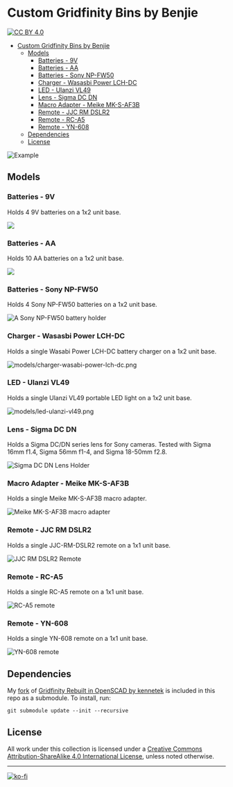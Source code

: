 # Custom Gridfinity Bins by Benjie
[![CC BY 4.0][cc-by-shield]][cc-by-sa]

- [Custom Gridfinity Bins by Benjie](#custom-gridfinity-bins-by-benjie)
  - [Models](#models)
    - [Batteries - 9V](#batteries---9v)
    - [Batteries - AA](#batteries---aa)
    - [Batteries - Sony NP-FW50](#batteries---sony-np-fw50)
    - [Charger - Wasasbi Power LCH-DC](#charger---wasasbi-power-lch-dc)
    - [LED - Ulanzi VL49](#led---ulanzi-vl49)
    - [Lens - Sigma DC DN](#lens---sigma-dc-dn)
    - [Macro Adapter - Meike MK-S-AF3B](#macro-adapter---meike-mk-s-af3b)
    - [Remote - JJC RM DSLR2](#remote---jjc-rm-dslr2)
    - [Remote - RC-A5](#remote---rc-a5)
    - [Remote - YN-608](#remote---yn-608)
  - [Dependencies](#dependencies)
  - [License](#license)

![Example](photos/macro-adapter-mk-s-af3b.jpg)

## Models
### Batteries - 9V
Holds 4 9V batteries on a 1x2 unit base.

![](models/batteries-9v.png)

### Batteries - AA 
Holds 10 AA batteries on a 1x2 unit base.

![](models/batteries-aa.png)

### Batteries - Sony NP-FW50
Holds 4 Sony NP-FW50 batteries on a 1x2 unit base.

![A Sony NP-FW50 battery holder](models/batteries-sony-np-fw50.png)

### Charger - Wasasbi Power LCH-DC
Holds a single Wasabi Power LCH-DC battery charger on a 1x2 unit base.

![models/charger-wasabi-power-lch-dc.png](models/charger-wasabi-power-lch-dc.png)

### LED - Ulanzi VL49
Holds a single Ulanzi VL49 portable LED light on a 1x2 unit base.

![models/led-ulanzi-vl49.png](models/led-ulanzi-vl49.png)


### Lens - Sigma DC DN 
Holds a Sigma DC/DN series lens for Sony cameras. Tested with Sigma 16mm f1.4, Sigma 56mm f1-4, and Sigma 18-50mm f2.8. 

![Sigma DC DN Lens Holder](models/lens-sigma-dc-dn-sony.png)

### Macro Adapter - Meike MK-S-AF3B
Holds a single Meike MK-S-AF3B macro adapter.

![Meike MK-S-AF3B macro adapter](models/macro-adapter-mk-s-af3b.png)

### Remote - JJC RM DSLR2
Holds a single JJC-RM-DSLR2 remote on a 1x1 unit base.

![JJC RM DSLR2 Remote](models/remote-jjc-rm-dslr2.png)

### Remote - RC-A5
Holds a single RC-A5 remote on a 1x1 unit base.

![RC-A5 remote](models/remote-rc-a5.png)

### Remote - YN-608
Holds a single YN-608 remote on a 1x1 unit base.

![YN-608 remote](models/remote-yn608.png)


## Dependencies
My [fork](git@github.com:benjiao/gridfinity-rebuilt-openscad.git) of [Gridfinity Rebuilt in OpenSCAD by kennetek](https://github.com/kennetek/gridfinity-rebuilt-openscad) is included in this repo as a submodule. To install, run:
```
git submodule update --init --recursive
```

## License
All work under this collection is licensed under a
[Creative Commons Attribution-ShareAlike 4.0 International License][cc-by-sa], unless noted otherwise.

---
[![ko-fi](https://ko-fi.com/img/githubbutton_sm.svg)](https://ko-fi.com/C0C24WFYS) 

[cc-by-sa]: http://creativecommons.org/licenses/by-sa/4.0/
[cc-by-shield]: https://img.shields.io/badge/License-CC%20BY%20BY%20SA%204.0-lightgrey.svg
